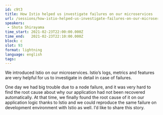 ```yaml
---
id: c9t3
title: How Istio helped us investigate failures on our microservices
url: /sessions/how-istio-helped-us-investigate-failures-on-our-microservices
speakers:
 - Shota Shirayama
time_start: 2021-02-23T22:00:00.000Z
time_end:   2021-02-23T22:10:00.000Z
block: c
slot: 93
format: lightning
language: english
tags:
---
```


We introduced Istio on our microservices. Istio’s logs, metrics and features are very helpful for us to investigate in detail in case of failures.

One day we had big trouble due to a node failure, and it was very hard to find the root cause about why our application had not been recovered automatically. At that time, we finally found the root cause of it on our application logic thanks to Istio and we could reproduce the same failure on development environment with Istio as well. I’d like to share this story.
